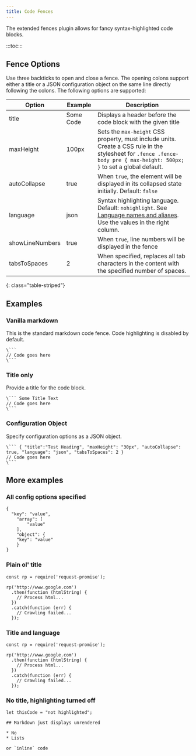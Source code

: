 ```yaml
---
title: Code Fences
---
```


The extended fences plugin allows for fancy syntax-highlighted code blocks.

:::toc:::

## Fence Options

Use three backticks to open and close a fence. The opening colons support either a title or a JSON configuration object on the same line directly following the colons. The following options are supported:

| Option | Example | Description |
|--------|---------|-------------|
| title | Some Code | Displays a header before the code block with the given title |
| maxHeight | 100px | Sets the `max-height` CSS property, must include units. Create a CSS rule in the stylesheet for `.fence .fence-body pre { max-height: 500px; }` to set a global default. | 
| autoCollapse | true | When `true`, the element will be displayed in its collapsed state initially. Default: `false` |
| language | json | Syntax highlighting language. Default: `nohighlight`. See [Language names and aliases](https://highlightjs.readthedocs.io/en/latest/css-classes-reference.html#language-names-and-aliases). Use the values in the right column. |
| showLineNumbers | true | When `true`, line numbers will be displayed in the fence |
| tabsToSpaces | 2 | When specified, replaces all tab characters in the content with the specified number of spaces. |
{: class="table-striped"}

## Examples

### Vanilla markdown

This is the standard markdown code fence. Code highlighting is disabled by default.

```
\```
// Code goes here
\```
```

### Title only

Provide a title for the code block.

``` Some Title Text
\``` Some Title Text
// Code goes here
\```
```

### Configuration Object

Specify configuration options as a JSON object.

``` { "title":"Test Heading", "maxHeight": "30px", "autoCollapse": true, "language": "json", "tabsToSpaces": 2 }
\``` { "title":"Test Heading", "maxHeight": "30px", "autoCollapse": true, "language": "json", "tabsToSpaces": 2 }
// Code goes here
\```
```


## More examples

### All config options specified

``` { "title":"Test Heading", "maxHeight": "70px", "autoCollapse": true, "language": "json", "tabsToSpaces": 2, "showLineNumbers": true }
{
  "key": "value",
	"array": [
		"value"
	],
	"object": {
    "key": "value"
	}
}
```

### Plain ol' title

``` Language unspecified
const rp = require('request-promise');

rp('http://www.google.com')
  .then(function (htmlString) {
    // Process html...
  })
  .catch(function (err) {
    // Crawling failed...
  });
```

### Title and language

``` { "title": "JavaScript", "language": "javascript"}
const rp = require('request-promise');

rp('http://www.google.com')
  .then(function (htmlString) {
    // Process html...
  })
  .catch(function (err) {
    // Crawling failed...
  });
```

### No title, highlighting turned off

``` { "language": "nohighlight" }
let thisCode = "not highlighted";

## Markdown just displays unrendered

* No
* Lists

or `inline` code
```
